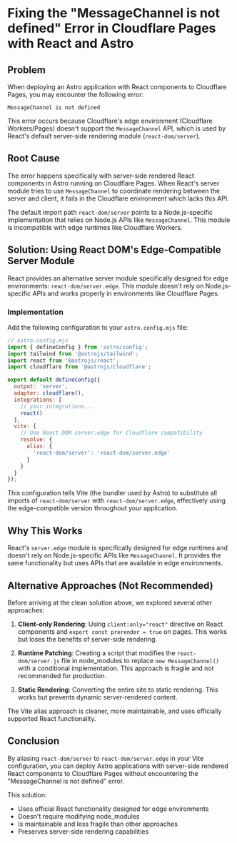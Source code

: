 # Fixing the "MessageChannel is not defined" Error in Cloudflare Pages with React and Astro

## Problem

When deploying an Astro application with React components to Cloudflare Pages, you may encounter the following error:

```
MessageChannel is not defined
```

This error occurs because Cloudflare's edge environment (Cloudflare Workers/Pages) doesn't support the `MessageChannel` API, which is used by React's default server-side rendering module (`react-dom/server`).

## Root Cause

The error happens specifically with server-side rendered React components in Astro running on Cloudflare Pages. When React's server module tries to use `MessageChannel` to coordinate rendering between the server and client, it fails in the Cloudflare environment which lacks this API.

The default import path `react-dom/server` points to a Node.js-specific implementation that relies on Node.js APIs like `MessageChannel`. This module is incompatible with edge runtimes like Cloudflare Workers.

## Solution: Using React DOM's Edge-Compatible Server Module

React provides an alternative server module specifically designed for edge environments: `react-dom/server.edge`. This module doesn't rely on Node.js-specific APIs and works properly in environments like Cloudflare Pages.

### Implementation

Add the following configuration to your `astro.config.mjs` file:

```js
// astro.config.mjs
import { defineConfig } from 'astro/config';
import tailwind from '@astrojs/tailwind';
import react from '@astrojs/react';
import cloudflare from '@astrojs/cloudflare';

export default defineConfig({
  output: 'server',
  adapter: cloudflare(),
  integrations: [
    // your integrations...
    react()
  ],
  vite: {
    // Use React DOM server.edge for Cloudflare compatibility
    resolve: {
      alias: {
        'react-dom/server': 'react-dom/server.edge'
      }
    }
  }
});
```

This configuration tells Vite (the bundler used by Astro) to substitute all imports of `react-dom/server` with `react-dom/server.edge`, effectively using the edge-compatible version throughout your application.

## Why This Works

React's `server.edge` module is specifically designed for edge runtimes and doesn't rely on Node.js-specific APIs like `MessageChannel`. It provides the same functionality but uses APIs that are available in edge environments.

## Alternative Approaches (Not Recommended)

Before arriving at the clean solution above, we explored several other approaches:

1. **Client-only Rendering**: Using `client:only="react"` directive on React components and `export const prerender = true` on pages. This works but loses the benefits of server-side rendering.

2. **Runtime Patching**: Creating a script that modifies the `react-dom/server.js` file in node_modules to replace `new MessageChannel()` with a conditional implementation. This approach is fragile and not recommended for production.

3. **Static Rendering**: Converting the entire site to static rendering. This works but prevents dynamic server-rendered content.

The Vite alias approach is cleaner, more maintainable, and uses officially supported React functionality.

## Conclusion

By aliasing `react-dom/server` to `react-dom/server.edge` in your Vite configuration, you can deploy Astro applications with server-side rendered React components to Cloudflare Pages without encountering the "MessageChannel is not defined" error.

This solution:
- Uses official React functionality designed for edge environments
- Doesn't require modifying node_modules
- Is maintainable and less fragile than other approaches
- Preserves server-side rendering capabilities 